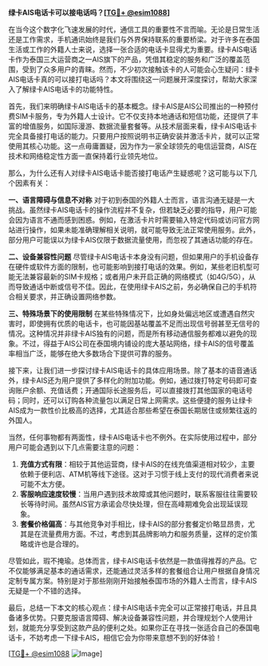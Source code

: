 **绿卡AIS电话卡可以接电话吗？[[TG💪+ @esim1088](https://t.me/s/esim1088)]**

在当今这个数字化飞速发展的时代，通信工具的重要性不言而喻。无论是日常生活还是工作需求，手机通讯始终是我们与外界保持联系的重要桥梁。对于许多在泰国生活或工作的外籍人士来说，选择一张合适的电话卡显得尤为重要。绿卡AIS电话卡作为泰国三大运营商之一AIS旗下的产品，凭借其稳定的服务和广泛的覆盖范围，受到了众多用户的青睐。然而，不少初次接触该卡的人可能会心生疑问：绿卡AIS电话卡真的可以接打电话吗？本文将围绕这一问题展开深度探讨，帮助大家深入了解绿卡AIS电话卡的功能特性。

首先，我们来明确绿卡AIS电话卡的基本概念。绿卡AIS是AIS公司推出的一种预付费SIM卡服务，专为外籍人士设计。它不仅支持本地通话和短信功能，还提供了丰富的增值服务，如国际漫游、数据流量套餐等。从技术层面来看，绿卡AIS电话卡完全具备接打电话的能力。只要用户按照说明书正确安装并激活卡片，就可以正常使用其核心功能。这一点毋庸置疑，因为作为一家全球领先的电信运营商，AIS在技术和网络稳定性方面一直保持着行业领先地位。

那么，为什么还有人对绿卡AIS电话卡能否接打电话产生疑惑呢？这可能与以下几个因素有关：

**一、语言障碍与信息不对称**
对于初到泰国的外籍人士而言，语言沟通无疑是一大挑战。虽然绿卡AIS电话卡的操作流程并不复杂，但若缺乏必要的指导，用户可能会因为语言不通而感到困惑。例如，在激活卡片时需要输入特定代码或访问官方网站进行操作，如果未能准确理解相关说明，就可能导致无法正常使用服务。此外，部分用户可能误以为绿卡AIS仅限于数据流量使用，而忽视了其通话功能的存在。

**二、设备兼容性问题**
尽管绿卡AIS电话卡本身没有问题，但如果用户的手机设备存在硬件或软件方面的限制，也可能影响到接打电话的效果。例如，某些老旧机型可能无法兼容最新的SIM卡规格；或者用户未开启正确的网络模式（如4G/5G），从而导致通话中断或信号不佳。因此，在使用绿卡AIS之前，务必确保自己的手机符合相关要求，并正确设置网络参数。

**三、特殊场景下的使用限制**
在某些特殊情况下，比如身处偏远地区或遭遇自然灾害时，即使拥有优质的电话卡，也可能因基站覆盖不足而出现信号弱甚至无信号的情况。这种情况并非绿卡AIS独有的问题，而是所有移动通信服务都难以避免的现象。不过，得益于AIS公司在泰国境内铺设的庞大基站网络，绿卡AIS的信号覆盖率相当广泛，能够在绝大多数场合下提供可靠的服务。

接下来，让我们进一步探讨绿卡AIS电话卡的具体应用场景。除了基本的语音通话外，绿卡AIS还为用户提供了多样化的附加功能。例如，通过拨打特定号码即可查询账户余额、充值话费；开通国际长途服务后，可以直接拨打其他国家的电话号码；同时，还可以订购各种流量包以满足日常上网需求。这些便捷的服务让绿卡AIS成为一款性价比极高的选择，尤其适合那些希望在泰国长期居住或频繁往返的外国人。

当然，任何事物都有两面性，绿卡AIS电话卡也不例外。在实际使用过程中，部分用户可能会遇到以下几点需要注意的问题：

1. **充值方式有限**：相较于其他运营商，绿卡AIS的在线充值渠道相对较少，主要依赖于便利店、ATM机等线下途径。这对于习惯于线上支付的现代消费者来说可能不太方便。
2. **客服响应速度较慢**：当用户遇到技术故障或其他问题时，联系客服往往需要较长等待时间。虽然AIS官方承诺会尽快处理，但在高峰期难免会出现延误现象。
3. **套餐价格偏高**：与其他竞争对手相比，绿卡AIS的部分套餐定价略显昂贵，尤其是在流量费用方面。不过，考虑到其品牌影响力和服务质量，这样的定价策略或许也是合理的。

尽管如此，瑕不掩瑜。总体而言，绿卡AIS电话卡依然是一款值得推荐的产品。它不仅能够满足基本的通话需求，还能通过灵活多样的套餐组合让用户根据自身情况定制专属方案。特别是对于那些刚刚开始接触泰国市场的外籍人士而言，绿卡AIS无疑是一个不错的选择。

最后，总结一下本文的核心观点：绿卡AIS电话卡完全可以正常接打电话，并且具备诸多优势。只要克服语言障碍、解决设备兼容性问题，并合理规划个人使用计划，就能充分享受到这款产品的便利之处。如果你正在寻找一张适合自己的泰国电话卡，不妨考虑一下绿卡AIS，相信它会为你带来意想不到的好体验！

[[TG💪+ @esim1088](https://t.me/s/esim1088) ![Image](https://i.postimg.cc/4NQfJmqS/Snipaste-2025-05-13-00-14-12.png)]